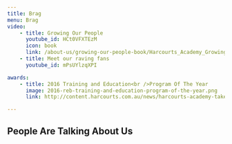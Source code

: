 ```yaml
---
title: Brag
menu: Brag
video:
    - title: Growing Our People
      youtube_id: HCt0VFXTEzM
      icon: book
      link: /about-us/growing-our-people-book/Harcourts_Academy_Growing_Our_People.pdf
    - title: Meet our raving fans
      youtube_id: mPsUYlzqXPI

awards:
    - title: 2016 Training and Education<br />Program Of The Year
      image: 2016-reb-training-and-education-program-of-the-year.png
      link: http://content.harcourts.com.au/news/harcourts-academy-takes-out-top-award

---
```


## People Are Talking About Us
